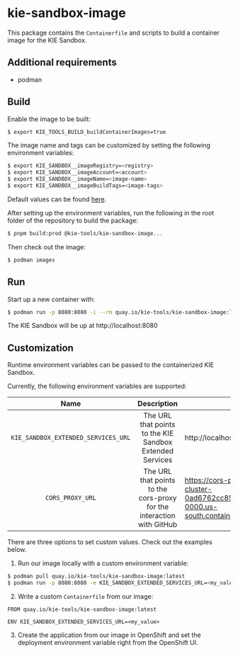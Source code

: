 # kie-sandbox-image

This package contains the `Containerfile` and scripts to build a container image for the KIE Sandbox.

## Additional requirements

- podman

## Build

Enable the image to be built:

```bash
$ export KIE_TOOLS_BUILD_buildContainerImages=true
```

The image name and tags can be customized by setting the following environment variables:

```bash
$ export KIE_SANDBOX__imageRegistry=<registry>
$ export KIE_SANDBOX__imageAccount=<account>
$ export KIE_SANDBOX__imageName=<image-name>
$ export KIE_SANDBOX__imageBuildTags=<image-tags>
```

Default values can be found [here](../build-env/index.js).

After setting up the environment variables, run the following in the root folder of the repository to build the package:

```bash
$ pnpm build:prod @kie-tools/kie-sandbox-image...
```

Then check out the image:

```bash
$ podman images
```

## Run

Start up a new container with:

```bash
$ podman run -p 8080:8080 -i --rm quay.io/kie-tools/kie-sandbox-image:latest
```

The KIE Sandbox will be up at http://localhost:8080

## Customization

Runtime environment variables can be passed to the containerized KIE Sandbox.

Currently, the following environment variables are supported:

|                Name                 |                              Description                              | Default                                                                                                               |
| :---------------------------------: | :-------------------------------------------------------------------: | --------------------------------------------------------------------------------------------------------------------- |
| `KIE_SANDBOX_EXTENDED_SERVICES_URL` |       The URL that points to the KIE Sandbox Extended Services        | http://localhost:21345                                                                                                |
|          `CORS_PROXY_URL`           | The URL that points to the cors-proxy for the interaction with GitHub | https://cors-proxy-kie-sandbox.rhba-cluster-0ad6762cc85bcef5745bb684498c2436-0000.us-south.containers.appdomain.cloud |

There are three options to set custom values. Check out the examples below.

1. Run our image locally with a custom environment variable:

```bash
$ podman pull quay.io/kie-tools/kie-sandbox-image:latest
$ podman run -p 8080:8080 -e KIE_SANDBOX_EXTENDED_SERVICES_URL=<my_value> -i --rm quay.io/kie-tools/kie-sandbox-image:latest
```

2. Write a custom `Containerfile` from our image:

```docker
FROM quay.io/kie-tools/kie-sandbox-image:latest

ENV KIE_SANDBOX_EXTENDED_SERVICES_URL=<my_value>
```

3. Create the application from our image in OpenShift and set the deployment environment variable right from the OpenShift UI.
